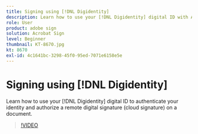 ```yaml
---
title: Signing using [!DNL Digidentity]
description: Learn how to use your [!DNL Digidentity] digital ID with Acrobat Sign
role: User
product: adobe sign
solution: Acrobat Sign
level: Beginner
thumbnail: KT-8670.jpg
kt: 8670
exl-id: 4c1641bc-3298-45f0-95ed-7071e6158e5e
---
```

# Signing using [!DNL Digidentity]

Learn how to use your [!DNL Digidentity] digital ID to authenticate your identity and authorize a remote digital signature (cloud signature) on a document.

>[!VIDEO](https://video.tv.adobe.com/v/336991?hidetitle=true)
